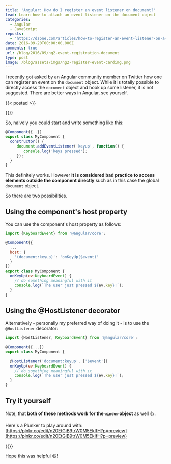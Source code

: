 ```yaml
---
title: 'Angular: How do I register an event listener on document?'
lead: Learn how to attach an event listener on the document object
categories:
  - Angular
  - JavaScript
reposts:
  - 'https://dzone.com/articles/how-to-register-an-event-listener-on-a-document'
date: 2016-09-20T00:00:00.000Z
comments: true
url: /blog/2016/09/ng2-event-registration-document
type: post
image: /blog/assets/imgs/ng2-register-event-cardimg.png
---
```


<div class="article-intro">
	I recently got asked by an Angular community member on Twitter how one can register an event on the <code>document</code> object. While it is totally possible to directly access the <code>document</code> object and hook up some listener, it is not suggested. There are better ways in Angular, see yourself.
</div>

{{< postad >}}

{{<warn-notice message="$1" >}}
 

So, naively you could start and write something like this:

```javascript
@Component({..})
export class MyComponent {
  constructor() {
     document.addEventListener('keyup', function() {
        console.log('keys pressed');
     });
  }
}
```

This definitely works. However **it is considered bad practice to access elements outside the component directly** such as in this case the global `document` object.

So there are two possibilities.

## Using the component's host property

You can use the component's host property as follows:

```javascript
import {KeyboardEvent} from '@angular/core';

@Component({
  ...
  host: {
    '(document:keyup)': 'onKeyUp($event)'
  }
})
export class MyComponent {
  onKeyUp(ev:KeyboardEvent) {
    // do something meaningful with it
    console.log(`The user just pressed ${ev.key}!`);
  }
}
```

## Using the @HostListener decorator

Alternatively - personally my preferred way of doing it - is to use the `@HostListener` decorator:

```javascript
import {HostListener, KeyboardEvent} from '@angular/core';

@Component({...})
export class MyComponent {
	
  @HostListener('document:keyup', ['$event'])
  onKeyUp(ev:KeyboardEvent) {
    // do something meaningful with it
    console.log(`The user just pressed ${ev.key}!`);
  }
}
```

## Try it yourself

Note, that **both of these methods work for the `window` object** as well :+1:.

Here's a Plunker to play around with: [https://plnkr.co/edit/n20EtGiB9trW0M5EkIfH?p=preview](https://plnkr.co/edit/n20EtGiB9trW0M5EkIfH?p=preview)

{{<plunker plunker_url="https://embed.plnkr.co/n20EtGiB9trW0M5EkIfH/">}}
 

Hope this was helpful :smiley:!

